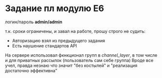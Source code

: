 # Задание пл модулю E6

логин/пароль **admin/admin**


т.к. сроки ограничены, и завал на работе, прошу строго не судить: 
* Авторизацию взял из предыдущего задания
* Есть наушение стандартов API
        
На сервере использовал фкнкционал групп в *channel_layer*, в том числе и для приватных рассылок (пользователь сам себе группа)
Вроде все учел, правда незнаю что значит "без костылей" и "реализация достаточно эффективна"

